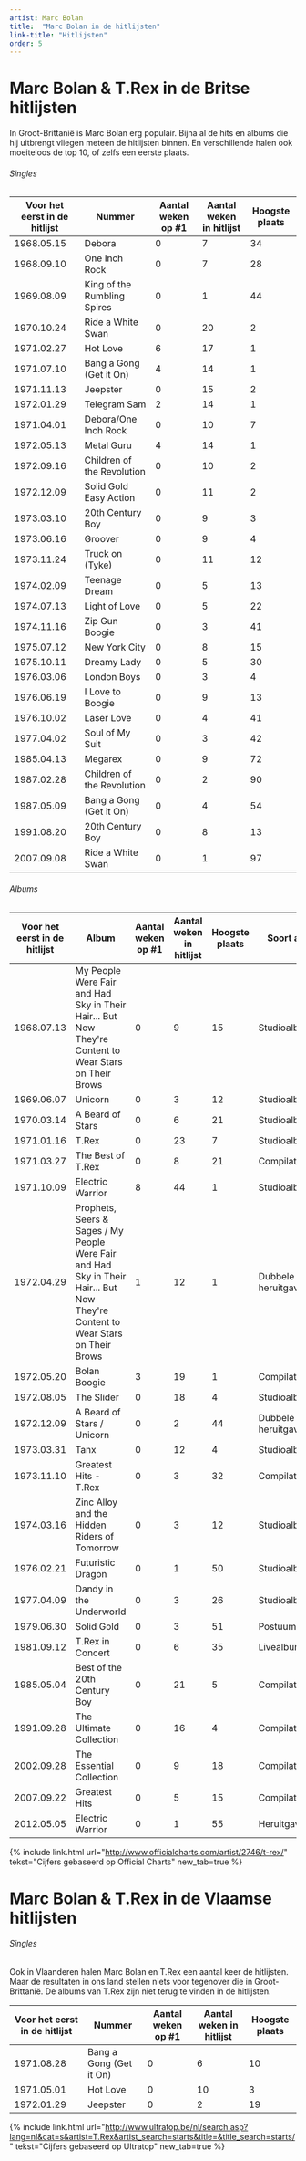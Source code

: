 ```yaml
---
artist: Marc Bolan
title:  "Marc Bolan in de hitlijsten"
link-title: "Hitlijsten"
order: 5
---
```


# Marc Bolan & T.Rex in de Britse hitlijsten

In Groot-Brittanië is Marc Bolan erg populair. Bijna al de hits en albums die hij uitbrengt vliegen meteen de hitlijsten binnen. En verschillende halen ook moeiteloos de top 10, of zelfs een eerste plaats.

###### Singles

<table class="grafiek-tabel">
  <thead>
    <tr>
      <th>Voor het eerst in de hitlijst</th>
      <th>Nummer</th>
      <th>Aantal weken op #1</th>
       <th>Aantal weken in hitlijst</th>
        <th>Hoogste plaats </th>
    </tr>
  </thead>
  <tbody>
    <tr>
      <td>1968.05.15</td>
      <td>Debora</td>
      <td>0</td>
      <td>7</td>
      <td>34</td>
    </tr>
    <tr>
      <td>1968.09.10</td>
      <td>One Inch Rock</td>
      <td>0</td>
      <td>7</td>
      <td>28</td>
    </tr>
    <tr>
      <td>1969.08.09</td>
      <td>King of the Rumbling Spires</td>
      <td>0</td>
      <td>1</td>
      <td>44</td>
    </tr>
        <tr>
      <td>1970.10.24</td>
      <td>Ride a White Swan</td>
      <td>0</td>
      <td>20</td>
      <td>2</td>
    </tr>
    <tr>
      <td>1971.02.27</td>
      <td>Hot Love</td>
      <td>6</td>
      <td>17</td>
      <td>1</td>
    </tr>
    <tr>
      <td>1971.07.10</td>
      <td>Bang a Gong (Get it On)</td>
      <td>4</td>
      <td>14</td>
      <td>1</td>
    </tr>
        <tr>
      <td>1971.11.13</td>
      <td>Jeepster</td>
      <td>0</td>
      <td>15</td>
      <td>2</td>
    </tr>
    <tr>
      <td>1972.01.29</td>
      <td>Telegram Sam</td>
      <td>2</td>
      <td>14</td>
      <td>1</td>
    </tr>
       <tr>
      <td>1971.04.01</td>
      <td>Debora/One Inch Rock</td>
      <td>0</td>
      <td>10</td>
      <td>7</td>
    </tr>
    <tr>
      <td>1972.05.13</td>
      <td>Metal Guru</td>
      <td>4</td>
      <td>14</td>
      <td>1</td>
    </tr>
    <tr>
      <td>1972.09.16</td>
      <td>Children of the Revolution</td>
      <td>0</td>
      <td>10</td>
      <td>2</td>
    </tr>
    <tr>
      <td>1972.12.09</td>
      <td>Solid Gold Easy Action</td>
      <td>0</td>
      <td>11</td>
      <td>2</td>
    </tr>
    <tr>
      <td>1973.03.10</td>
      <td>20th Century Boy</td>
      <td>0</td>
      <td>9</td>
      <td>3</td>
    </tr>
    <tr>
      <td>1973.06.16</td>
      <td>Groover</td>
      <td>0</td>
      <td>9</td>
      <td>4</td>
    </tr>
    <tr>
      <td>1973.11.24</td>
      <td>Truck on (Tyke)</td>
      <td>0</td>
      <td>11</td>
      <td>12</td>
    </tr>
        <tr>
      <td>1974.02.09</td>
      <td>Teenage Dream</td>
      <td>0</td>
      <td>5</td>
      <td>13</td>
    </tr>
        <tr>
      <td>1974.07.13</td>
      <td>Light of Love</td>
      <td>0</td>
      <td>5</td>
      <td>22</td>
    </tr>
    <tr>
      <td>1974.11.16</td>
      <td>Zip Gun Boogie</td>
      <td>0</td>
      <td>3</td>
      <td>41</td>
    </tr>
    <tr>
      <td>1975.07.12</td>
      <td>New York City</td>
      <td>0</td>
      <td>8</td>
      <td>15</td>
    </tr>
    <tr>
      <td>1975.10.11</td>
      <td>Dreamy Lady</td>
      <td>0</td>
      <td>5</td>
      <td>30</td>
    </tr>
    <tr>
      <td>1976.03.06</td>
      <td>London Boys</td>
      <td>0</td>
      <td>3</td>
      <td>4</td>
    </tr>
    <tr>
      <td>1976.06.19</td>
      <td>I Love to Boogie</td>
      <td>0</td>
      <td>9</td>
      <td>13</td>
    </tr>
    <tr>
      <td>1976.10.02</td>
      <td>Laser Love</td>
      <td>0</td>
      <td>4</td>
      <td>41</td>
    </tr>
    <tr>
      <td>1977.04.02</td>
      <td>Soul of My Suit</td>
      <td>0</td>
      <td>3</td>
      <td>42</td>
    </tr>
    <tr>
      <td>1985.04.13</td>
      <td>Megarex</td>
      <td>0</td>
      <td>9</td>
      <td>72</td>
    </tr>
    <tr>
      <td>1987.02.28</td>
      <td>Children of the Revolution</td>
      <td>0</td>
      <td>2</td>
      <td>90</td>
    </tr>
    <tr>
      <td>1987.05.09</td>
      <td>Bang a Gong (Get it On)</td>
      <td>0</td>
      <td>4</td>
      <td>54</td>
    </tr>
    <tr>
      <td>1991.08.20</td>
      <td>20th Century Boy</td>
      <td>0</td>
      <td>8</td>
      <td>13</td>
    </tr>
    <tr>
      <td>2007.09.08</td>
      <td>Ride a White Swan</td>
      <td>0</td>
      <td>1</td>
      <td>97</td>
    </tr>
  </tbody>
</table>


###### Albums

<table class="grafiek-tabel">
  <thead>
    <tr>
      <th>Voor het eerst in de hitlijst</th>
      <th>Album</th>
      <th>Aantal weken op #1</th>
       <th>Aantal weken in hitlijst</th>
        <th>Hoogste plaats </th>
        <th>Soort album</th>
    </tr>
  </thead>
  <tbody>
    <tr>
      <td>1968.07.13</td>
      <td>My People Were Fair and Had Sky in Their 		Hair... But Now They're Content to Wear Stars 		on Their Brows</td>
      <td>0</td>
      <td>9</td>
      <td>15</td>
      <td>Studioalbum</td>
    </tr>
    <tr>
      <td>1969.06.07</td>
      <td>Unicorn</td>
      <td>0</td>
      <td>3</td>
      <td>12</td>
      <td>Studioalbum</td>
    </tr>
    <tr>
      <td>1970.03.14</td>
      <td>A Beard of Stars</td>
      <td>0</td>
      <td>6</td>
      <td>21</td>
      <td>Studioalbum</td>
    </tr>
    <tr>
      <td>1971.01.16</td>
      <td>T.Rex</td>
      <td>0</td>
      <td>23</td>
      <td>7</td>
      <td>Studioalbum</td>
    </tr>
    <tr>
      <td>1971.03.27</td>
      <td>The Best of T.Rex</td>
      <td>0</td>
      <td>8</td>
      <td>21</td>
      <td>Compilatiealbum</td>
    </tr>
    <tr>
      <td>1971.10.09</td>
      <td>Electric Warrior</td>
      <td>8</td>
      <td>44</td>
      <td>1</td>
      <td>Studioalbum</td>
    </tr>
    <tr>
      <td>1972.04.29</td>
      <td>Prophets, Seers & Sages / My People Were 		Fair and Had Sky in Their Hair... But Now 		They're Content to Wear Stars on Their Brows
      </td>
      <td>1</td>
      <td>12</td>
      <td>1</td>
      <td>Dubbele heruitgave</td>
    </tr>
    <tr>
      <td>1972.05.20</td>
      <td>Bolan Boogie</td>
      <td>3</td>
      <td>19</td>
      <td>1</td>
      <td>Compilatiealbum</td>
    </tr>
    <tr>
      <td>1972.08.05</td>
      <td>The Slider</td>
      <td>0</td>
      <td>18</td>
      <td>4</td>
      <td>Studioalbum</td>
    </tr>
    <tr>
      <td>1972.12.09</td>
      <td>A Beard of Stars / Unicorn</td>
      <td>0</td>
      <td>2</td>
      <td>44</td>
      <td>Dubbele heruitgave</td>
    </tr>
    <tr>
      <td>1973.03.31</td>
      <td>Tanx</td>
      <td>0</td>
      <td>12</td>
      <td>4</td>
      <td>Studioalbum</td>
    </tr>
    <tr>
      <td>1973.11.10</td>
      <td>Greatest Hits - T.Rex</td>
      <td>0</td>
      <td>3</td>
      <td>32</td>
      <td>Compilatiealbum</td>
    </tr>
    <tr>
      <td>1974.03.16</td>
      <td>Zinc Alloy and the Hidden Riders of 		Tomorrow</td>
      <td>0</td>
      <td>3</td>
      <td>12</td>
      <td>Studioalbum</td>
    </tr>
    <tr>
      <td>1976.02.21</td>
      <td>Futuristic Dragon</td>
      <td>0</td>
      <td>1</td>
      <td>50</td>
      <td>Studioalbum</td>
    </tr>
    <tr>
      <td>1977.04.09</td>
      <td>Dandy in the Underworld</td>
      <td>0</td>
      <td>3</td>
      <td>26</td>
      <td>Studioalbum</td>
    </tr>
    <tr>
      <td>1979.06.30</td>
      <td>Solid Gold</td>
      <td>0</td>
      <td>3</td>
      <td>51</td>
      <td>Postuum album</td>
    </tr>
    <tr>
      <td>1981.09.12</td>
      <td>T.Rex in Concert</td>
      <td>0</td>
      <td>6</td>
      <td>35</td>
      <td>Livealbum</td>
    </tr>
    <tr>
      <td>1985.05.04</td>
      <td>Best of the 20th Century Boy</td>
      <td>0</td>
      <td>21</td>
      <td>5</td>
      <td>Compilatiealbum</td>
    </tr>
    <tr>
      <td>1991.09.28</td>
      <td>The Ultimate Collection</td>
      <td>0</td>
      <td>16</td>
      <td>4</td>
      <td>Compilatiealbum</td>
    </tr>
    <tr>
      <td>2002.09.28</td>
      <td>The Essential Collection</td>
      <td>0</td>
      <td>9</td>
      <td>18</td>
      <td>Compilatiealbum</td>
    </tr>
    <tr>
      <td>2007.09.22</td>
      <td>Greatest Hits</td>
      <td>0</td>
      <td>5</td>
      <td>15</td>
      <td>Compilatiealbum</td>
    </tr>
    <tr>
      <td>2012.05.05</td>
      <td>Electric Warrior</td>
      <td>0</td>
      <td>1</td>
      <td>55</td>
      <td>Heruitgave</td>
    </tr>
   </tbody>
</table>


<span class="bronvermelding">{% include link.html url="http://www.officialcharts.com/artist/2746/t-rex/" tekst="Cijfers gebaseerd op Official Charts" new_tab=true %}</span>

# Marc Bolan & T.Rex in de Vlaamse hitlijsten

###### Singles

Ook in Vlaanderen halen Marc Bolan en T.Rex een aantal keer de hitlijsten. Maar de resultaten in ons land stellen niets voor tegenover die in Groot-Brittanië. De albums van T.Rex zijn niet terug te vinden in de hitlijsten.

<table class="grafiek-tabel">
  <thead>
    <tr>
      <th>Voor het eerst in de hitlijst</th>
      <th>Nummer</th>
      <th>Aantal weken op #1</th>
       <th>Aantal weken in hitlijst</th>
        <th>Hoogste plaats </th>
    </tr>
  </thead>
  <tbody>
    <tr>
      <td>1971.08.28</td>
      <td>Bang a Gong (Get it On)</td>
      <td>0</td>
      <td>6</td>
      <td>10</td>
    </tr>
    <tr>
      <td>1971.05.01</td>
      <td>Hot Love</td>
      <td>0</td>
      <td>10</td>
      <td>3</td>
    </tr>
    <tr>
      <td>1972.01.29</td>
      <td>Jeepster</td>
      <td>0</td>
      <td>2</td>
      <td>19</td>
    </tr>
   </tbody>
</table>

<span class="bronvermelding">{% include link.html url="http://www.ultratop.be/nl/search.asp?lang=nl&cat=s&artist=T.Rex&artist_search=starts&title=&title_search=starts/" tekst="Cijfers gebaseerd op Ultratop" new_tab=true %}</span>
